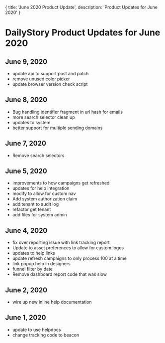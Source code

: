 {
	title: 'June 2020 Product Update',
	description: 'Product Updates for June 2020'
}
# DailyStory Product Updates for June 2020
## June 9, 2020
* update api to support post and patch
* remove unused color picker
* update browser version check script

## June 8, 2020
* Bug handling identifier fragment in url hash for emails
* more search selector clean up
* updates to system
* better support for multiple sending domains

## June 7, 2020
* Remove search selectors

## June 5, 2020
* improvements to how campaigns get refreshed
* updates for help integration
* modify to allow for custom nav
* Add system authorization claim
* add tenant to audit log
* refactor get tenant
* add files for system admin

## June 4, 2020
* fix over reporting issue with link tracking report
* Update to asset preferences to allow for custom logos
* updates to help links
* update refresh campaigns to only process 100 at a time
* link popup help in designers
* funnel filter by date
* Remove dashboard report code that was slow

## June 2, 2020
* wire up new inline help documentation

## June 1, 2020
* update to use helpdocs
* change tracking code to beacon
